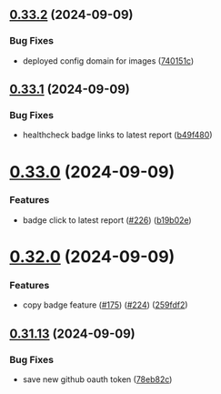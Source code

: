## [0.33.2](https://github.com/EddieHubCommunity/HealthCheck/compare/v0.33.1...v0.33.2) (2024-09-09)


### Bug Fixes

* deployed config domain for images ([740151c](https://github.com/EddieHubCommunity/HealthCheck/commit/740151c5fafee69161710a2a7e78bc2a1fea7c34))



## [0.33.1](https://github.com/EddieHubCommunity/HealthCheck/compare/v0.33.0...v0.33.1) (2024-09-09)


### Bug Fixes

* healthcheck badge links to latest report ([b49f480](https://github.com/EddieHubCommunity/HealthCheck/commit/b49f48018585e506fb257583de2371ec3f0835a3))



# [0.33.0](https://github.com/EddieHubCommunity/HealthCheck/compare/v0.32.0...v0.33.0) (2024-09-09)


### Features

* badge click to latest report ([#226](https://github.com/EddieHubCommunity/HealthCheck/issues/226)) ([b19b02e](https://github.com/EddieHubCommunity/HealthCheck/commit/b19b02e09752617a4a241750e3000d78eeee79b4))



# [0.32.0](https://github.com/EddieHubCommunity/HealthCheck/compare/v0.31.13...v0.32.0) (2024-09-09)


### Features

* copy badge feature ([#175](https://github.com/EddieHubCommunity/HealthCheck/issues/175)) ([#224](https://github.com/EddieHubCommunity/HealthCheck/issues/224)) ([259fdf2](https://github.com/EddieHubCommunity/HealthCheck/commit/259fdf2109b0e92d6c27c4505c21c7262b3078e2))



## [0.31.13](https://github.com/EddieHubCommunity/HealthCheck/compare/v0.31.12...v0.31.13) (2024-09-09)


### Bug Fixes

* save new github oauth token ([78eb82c](https://github.com/EddieHubCommunity/HealthCheck/commit/78eb82cbbc7ae9ee2af1a38688c288fd5391b971))




